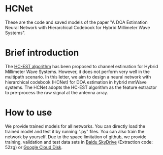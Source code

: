 # HCNet
These are the code and saved models of the paper "A DOA Estimation Neural Network with Hierarchical Codebook for Hybrid Millimeter Wave Systems".
# Brief introduction
The [HC-EST algorithm](https://ieeexplore.ieee.org/document/6847111) has been proposed to channel estimation for Hybrid Millimeter Wave Systems. However, it does not perform very well in the multipath scenario. In this letter, we aim to design a neural network with hierarchical codebook (HCNet) for DOA estimation in hybrid mmWave systems. The HCNet adopts the HC-EST algorithm as the feature extractor to pre-process the raw signal at the antenna array. 
# How to use 
We provide trained models for all networks. You can directly load the trained model and test it by running ".py" files. You can also train the network by yourself.
Due to the space limitation of github, we provide training, validation and test data sets in [Baidu SkyDrive](https://pan.baidu.com/s/1k4Gcu1ZJQ1W5Dk3zdVtG0g) (Extraction code: 52zg) or [Google Cloud Disk](https://drive.google.com/drive/folders/15eCB9B7lB33_4mJ4miJS_NRgb26p_RUY?usp=sharing).
